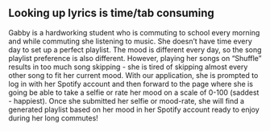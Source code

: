 ## Looking up lyrics is time/tab consuming

Gabby is a hardworking student who is commuting to school every morning and while commuting she listening to music. She doesn’t have time every day to set up a perfect playlist. The mood is different every day, so the song playlist preference is also different. However, playing her songs on “Shuffle” results in too much song skipping - she is tired of skipping almost every other song to fit her current mood. With our application, she is prompted to log in with her Spotify account and then forward to the page where she is going be able to take a selfie or rate her mood on a scale of 0-100 (saddest - happiest). Once she submitted her selfie or mood-rate, she will find a generated playlist based on her mood in her Spotify account ready to enjoy during her long commutes!

